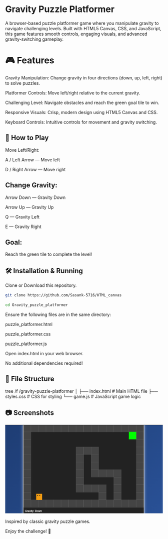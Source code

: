 # Gravity Puzzle Platformer
A browser-based puzzle platformer game where you manipulate gravity to navigate challenging levels. Built with HTML5 Canvas, CSS, and JavaScript, this game features smooth controls, engaging visuals, and advanced gravity-switching gameplay.

# 🎮 Features
 Gravity Manipulation: Change gravity in four directions (down, up, left, right) to solve puzzles.

 Platformer Controls: Move left/right relative to the current gravity.

 Challenging Level: Navigate obstacles and reach the green goal tile to win.

 Responsive Visuals: Crisp, modern design using HTML5 Canvas and CSS.

 Keyboard Controls: Intuitive controls for movement and gravity switching.

## 🚀 How to Play
Move Left/Right:

A / Left Arrow — Move left

D / Right Arrow — Move right

## Change Gravity:
Arrow Down — Gravity Down

Arrow Up — Gravity Up

Q — Gravity Left

E — Gravity Right

## Goal:
Reach the green tile to complete the level!

## 🛠️ Installation & Running
Clone or Download this repository.
```bash
git clone https://github.com/Sasank-5716/HTML_canvas
```
```bash
cd Gravity_puzzle_platformer
```

Ensure the following files are in the same directory:

puzzle_platformer.html

puzzle_platformer.css

puzzle_platformer.js

Open index.html in your web browser.

No additional dependencies required!

## 📁 File Structure
tree /f
/gravity-puzzle-platformer
│
├── index.html      # Main HTML file
├── styles.css      # CSS for styling
└── game.js         # JavaScript game logic

## 📷 Screenshots
![Gameplay Screenshot](gravity_puzzle_platformer.png)


Inspired by classic gravity puzzle games.

Enjoy the challenge! 🚀